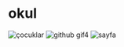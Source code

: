 # okul
![çocuklar](https://user-images.githubusercontent.com/116838690/203040927-00cce6e8-defb-4b22-898c-51a4e3aa7740.jpg)
![github gif4](https://user-images.githubusercontent.com/116838690/208439136-956364d3-8115-4336-894b-6c68b0a05331.gif)
![sayfa](https://user-images.githubusercontent.com/116838690/208901121-e316d02e-159f-44a2-8543-38b585c3ac63.gif)
